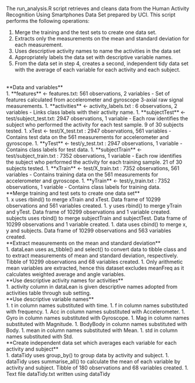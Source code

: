 The run_analysis.R script retrieves and cleans data from the Human Activity Recognition Using Smartphones Data Set prepared by UCI. This script performs the following operations:<br/>
1. Merge the training and the test sets to create one data set.
1. Extracts only the measurements on the mean and standard deviation for each measurement.
1. Uses descriptive activity names to name the activities in the data set
1. Appropriately labels the data set with descriptive variable names.
1. From the data set in step 4, creates a second, independent tidy data set with the average of each variable for each activity and each subject.
<br/>
**Data and variables**<br/>
1. **features** <- features.txt: 561 observations, 2 variables 
   - Set of features calculated from accelerometer and gyroscope 3-axial raw signal measurements.
1. **activities** <- activity_labels.txt : 6 observations, 2 variables
   - Links class labels with their activity name.
1. **subjectTest** <- test/subject_test.txt: 2947 observations, 1 variable
   - Each row identifies the subject who performed the activity for each test sample. 9 of 30 subjects tested.
1. xTest <- test/X_test.txt : 2947 observations, 561 variables 
   - Contains test data on the 561 measurements for accelerometer and gyroscope.
1. **yTest** <- test/y_test.txt : 2947 observations, 1 variable
   - Contains class labels for test data.
1. **subjectTrain** <- test/subject_train.txt : 7352 observations, 1 variable
   - Each row identifies the subject who performed the activity for each training sample. 21 of 30 subjects tested.
1. **xTrain** <- test/X_train.txt : 7352 observations, 561 variables 
   - Contains training data on the 561 measurements for accelerometer and gyroscope.
1. **yTrain** <- test/y_train.txt : 7352 observations, 1 variable
   - Contains class labels for training data.
<br/>
**Merge training and test sets to create one data set**<br/>
1. x uses rbind() to merge xTrain and xTest. Data frame of 10299 observations and 561 variables created.
1. y uses rbind() to merge yTrain and yTest. Data frame of 10299 observations and 1 variable created.
subjects uses rbind() to merge subjectTrain and subjectTest. Data frame of 10299 observations and 1 variable created.
1. data uses cbind() to merge x, y and subjects. Data frame of 10299 observations and 563 variables created.
<br/>
**Extract measurements on the mean and standard deviation**<br/>
1. dataLean uses as_tibble() and select() to convert data to tibble class and to extract measurements of mean and standard deviation, respectively. Tibble of 10299 observations and 68 variables created.
1. Only arithmetic mean variables are extracted, hence this dataset excludes meanFreq as it calculates weighted average and angle variables.
<br/>
**Use descriptive activity names for activities**<br/>
1. activity column in dataLean is given descriptive names adopted from activities table through sub setting.
<br/>
**Use descriptive variable names**<br/>
1. t in column names substituted with time.
1. f in column names substituted with frequency.
1. Acc in column names substituted with Accelerometer.
1. Gyro in column names substituted with Gyroscope.
1. Mag in column names substituted with Magnitude.
1. BodyBody in column names substituted with Body.
1. mean in column names substituted with Mean.
1. std in column names substituted with Std.
<br/>
**Create independent data set which averages each variable for each activity and subject**<br/>
1. dataTidy uses group_by() to group data by activity and subject.
1. dataTidy uses summarise_all() to calculate the mean of each variable by activity and subject. Tibble of 180 observations and 68 variables created.
1. Text file dataTidy.txt written using dataTidy
